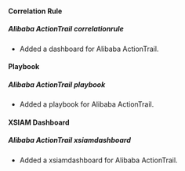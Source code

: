 #### Correlation Rule
##### Alibaba ActionTrail correlationrule
- Added a dashboard for Alibaba ActionTrail.
#### Playbook
##### Alibaba ActionTrail playbook
- Added a playbook for Alibaba ActionTrail.
#### XSIAM Dashboard
##### Alibaba ActionTrail xsiamdashboard
- Added a xsiamdashboard for Alibaba ActionTrail.
